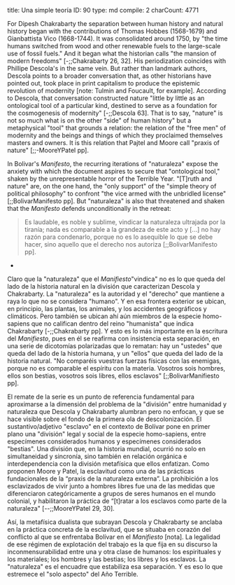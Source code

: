 title:          Una simple teoría
ID:             90
type:           md
compile:        2
charCount:      4771


For Dipesh Chakrabarty the separation between human history and natural history began with the contributions of Thomas Hobbes (1568-1679) and Gianbattista Vico (1668-1744). It was consolidated around 1750, by "the time humans switched from wood and other renewable fuels to the large-scale use of fossil fuels." And it began what the historian calls "the mansion of modern freedoms" [-;;Chakrabarty 26, 32]. His periodization coincides with Phillipe Descola's in the same vein. But rather than landmark authors, Descola points to a broader conversation that, as other historians have pointed out, took place in print capitalism to produce the epistemic revolution of modernity [note: Tulmin and Foucault, for example]. According to Descola, that conversation constructed nature "little by little as an ontological tool of a particular kind, destined to serve as a foundation for the cosmogenesis of modernity" [-;;Descola 63]. That is to say, "nature" is not so much what is on the other "side" of human history" but a metaphysical "tool" that grounds a relation: the relation of the "free men" of modernity and the beings and things of which they proclaimed themselves masters and owners. It is this relation that Pajtel and Moore call "praxis of nature" [;;-MooreYPatel pp].

In Bolivar's _Manifesto_, the recurring iterations of "naturaleza" expose the anxiety with which the document aspires to secure that "ontological tool," shaken by the unrepresentable horror of the Terrible Year.  "[T]ruth and nature" are, on the one hand, the "only support" of the "simple theory of political philosophy" to confront "the vice armed with the unbridled license" [;;BolivarManifesto pp]. But  "naturaleza" is also that threatened and shaken that the _Manifesto_ defends unconditionally in the retreat:

> Es laudable, es noble y sublime, vindicar la naturaleza ultrajada por la tiranía; nada es comparable a la grandeza de este acto y [...] no hay razón para condenarlo, porque no es lo asequible lo que se debe hacer, sino aquello que el derecho nos autoriza [;;BolivarManifesto pp].

 * 

Claro que la "naturaleza" que el _Manifiesto_"vindica" no es lo que queda del lado de la historia natural en la división que caracterizan Descola y Chakrabarty. La "naturaleza" es la autoridad y el "derecho" que mantiene a raya lo que no se considera "humano". Y en esa frontera exterior se ubican, en principio, las plantas, los animales, y los accidentes geográficos y climáticos. Pero también se ubican ahí aún miembros de la especie homo-sapiens que no califican dentro del reino "humanista" que indica Chakrabarty [-;;Chakrabarty pp]. Y esto es lo más importante en la escritura del *Manifiesto*, pues en él se reafirma con insistencia esta separación, en una serie de dicotomías polarizadas que lo rematan: hay un "ustedes" que queda del lado de la historia humana, y un "ellos" que queda del lado de la historia natural. "No comparéis vuestras fuerzas físicas con las enemigas, porque no es comparable el espíritu con la materia. Vosotros sois hombres, ellos son bestias, vosotros sois libres, ellos esclavos" [;;BolivarManifiesto pp].

El remate de la serie es un punto de referencia fundamental para aproximarse a la dimensión del problema de la "división" entre humanidad y naturaleza que Descola y Chakrabarty alumbran pero no enfocan, y que se hace visible sobre el fondo de la primera ola de descolonización. El sustantivo/adjetivo "esclavo" en el contexto de Bolívar pone en primer plano una "división" legal y social de la especie homo-sapiens, entre especímenes considerados humanos y especímenes considerados "bestias". Una división que, en la historia mundial, ocurrió no solo en simultaneidad y sincronía, sino también en relación orgánica e interdependencia con la división metafísica que ellos enfatizan. Como proponen Moore y Patel, la esclavitud como una de las prácticas fundacionales de la “praxis de la naturaleza externa”. La prohibición a los esclavizados de vivir junto a hombres libres fue una de las medidas que diferenciaron categóricamente a grupos de seres humanos en el mundo colonial, y habilitaron la práctica de “[t]ratar a los esclavos como parte de la naturaleza" [--;;MooreYPatel 29, 30]. 

Así, la metafísica dualista que subrayan Descola y Chakrabarty se anclaba en la práctica concreta de la esclavitud, que se situaba en corazón del conflicto al que se enfrentaba Bolívar en el *Manifiesto* [nota]. La legalidad de ese régimen de explotación del trabajo es la que fija en su discurso la inconmensurabilidad entre una y otra clase de humanos: los espirituales y los materiales; los hombres y las bestias; los libres y los esclavos. La "naturaleza" es el encuadre que estabiliza esa separación. Y es eso lo que estremece el "solo aspecto" del Año Terrible.